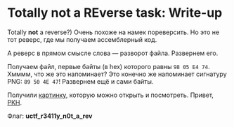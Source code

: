 # Totally not a REverse task: Write-up

Totally **not** a reverse?) Очень похоже на намек пореверсить. Но это не тот реверс, где мы получаем ассемблерный код.

А реверс в прямом смысле слова — разворот файла. Развернем его.

Получаем файл, первые байты (в hex) которого равны `98 05 E4 74`. Хмммм, что же это напоминает? Это конечно же напоминает
сигнатуру PNG: `89 50 4E 47`! Развернем ещё и сами байты.

Получили [картинку](private/pic.png), которую можно открыть и посмотреть.
Привет, [РКН](https://habr.com/post/282087/).

Флаг: **uctf_r3411y_n0t_a_rev**

